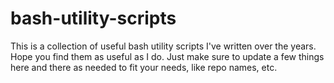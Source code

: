 # bash-utility-scripts

This is a collection of useful bash utility scripts I've written over the years. Hope you find them as useful as I do. Just make sure to update a few things here and there as needed to fit your needs, like repo names, etc.

